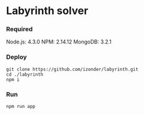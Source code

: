 # Labyrinth solver

### Required

Node.js: 4.3.0
NPM: 2.14.12
MongoDB: 3.2.1

### Deploy

```
git clone https://github.com/izonder/labyrinth.git
cd ./labyrinth
npm i
```

### Run

```
npm run app
```